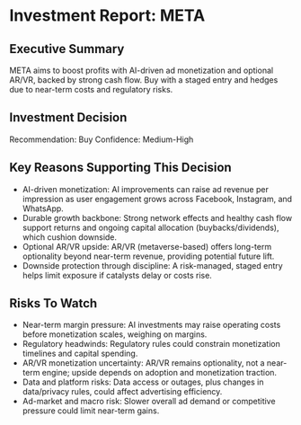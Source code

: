 # Investment Report: META
## Executive Summary
META aims to boost profits with AI-driven ad monetization and optional AR/VR, backed by strong cash flow. Buy with a staged entry and hedges due to near-term costs and regulatory risks.

## Investment Decision
Recommendation: Buy
Confidence: Medium-High

## Key Reasons Supporting This Decision
- AI-driven monetization: AI improvements can raise ad revenue per impression as user engagement grows across Facebook, Instagram, and WhatsApp.
- Durable growth backbone: Strong network effects and healthy cash flow support returns and ongoing capital allocation (buybacks/dividends), which cushion downside.
- Optional AR/VR upside: AR/VR (metaverse-based) offers long-term optionality beyond near-term revenue, providing potential future lift.
- Downside protection through discipline: A risk-managed, staged entry helps limit exposure if catalysts delay or costs rise.

## Risks To Watch
- Near-term margin pressure: AI investments may raise operating costs before monetization scales, weighing on margins.
- Regulatory headwinds: Regulatory rules could constrain monetization timelines and capital spending.
- AR/VR monetization uncertainty: AR/VR remains optionality, not a near-term engine; upside depends on adoption and monetization traction.
- Data and platform risks: Data access or outages, plus changes in data/privacy rules, could affect advertising efficiency.
- Ad-market and macro risk: Slower overall ad demand or competitive pressure could limit near-term gains.